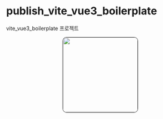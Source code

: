 # publish_vite_vue3_boilerplate
vite_vue3_boilerplate 프로젝트

<div style="text-align:center; margin-bottom:2.5rem"> <a href="https://ice-americano.co.kr/page/givemecoffe" target="_blank"> <img src="https://d2ghodkn7jv6pa.cloudfront.net/button/coffee/100.png" style="height: 200px !important; width: 200px !important; border-radius:5% !important; border: solid 1px !important;"></a> </div>
